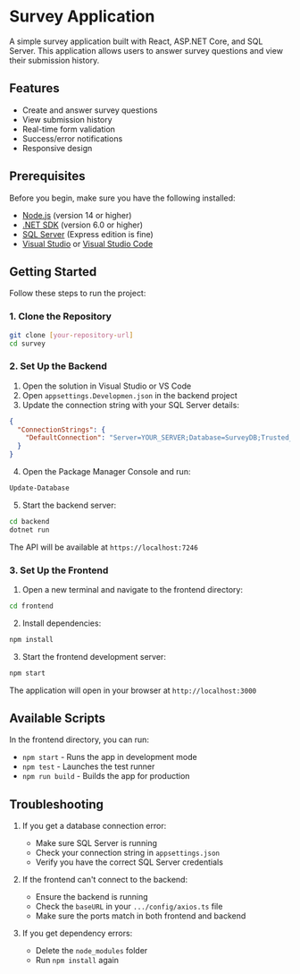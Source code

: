 # Survey Application

A simple survey application built with React, ASP.NET Core, and SQL Server. This application allows users to answer survey questions and view their submission history.

## Features

- Create and answer survey questions
- View submission history
- Real-time form validation
- Success/error notifications
- Responsive design

## Prerequisites

Before you begin, make sure you have the following installed:
- [Node.js](https://nodejs.org/) (version 14 or higher)
- [.NET SDK](https://dotnet.microsoft.com/download) (version 6.0 or higher)
- [SQL Server](https://www.microsoft.com/en-us/sql-server/sql-server-downloads) (Express edition is fine)
- [Visual Studio](https://visualstudio.microsoft.com/) or [Visual Studio Code](https://code.visualstudio.com/)

## Getting Started

Follow these steps to run the project:

### 1. Clone the Repository

```bash
git clone [your-repository-url]
cd survey
```
### 2. Set Up the Backend

1. Open the solution in Visual Studio or VS Code
2. Open `appsettings.Developmen.json` in the backend project
3. Update the connection string with your SQL Server details:
```json
{
  "ConnectionStrings": {
    "DefaultConnection": "Server=YOUR_SERVER;Database=SurveyDB;Trusted_Connection=True;TrustServerCertificate=True;"
  }
}
```

4. Open the Package Manager Console and run:
```bash
Update-Database
```

5. Start the backend server:
```bash
cd backend
dotnet run
```
The API will be available at `https://localhost:7246`

### 3. Set Up the Frontend

1. Open a new terminal and navigate to the frontend directory:
```bash
cd frontend
```

2. Install dependencies:
```bash
npm install
```

3. Start the frontend development server:
```bash
npm start
```
The application will open in your browser at `http://localhost:3000`

## Available Scripts

In the frontend directory, you can run:

- `npm start` - Runs the app in development mode
- `npm test` - Launches the test runner
- `npm run build` - Builds the app for production

## Troubleshooting

1. If you get a database connection error:
   - Make sure SQL Server is running
   - Check your connection string in `appsettings.json`
   - Verify you have the correct SQL Server credentials

2. If the frontend can't connect to the backend:
   - Ensure the backend is running
   - Check the `baseURL` in your `.../config/axios.ts` file
   - Make sure the ports match in both frontend and backend

3. If you get dependency errors:
   - Delete the `node_modules` folder
   - Run `npm install` again